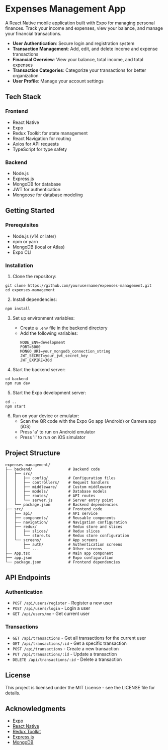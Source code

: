 # Expenses Management App

A React Native mobile application built with Expo for managing personal finances. Track your income and expenses, view your balance, and manage your financial transactions.



- **User Authentication**: Secure login and registration system
- **Transaction Management**: Add, edit, and delete income and expense transactions
- **Financial Overview**: View your balance, total income, and total expenses
- **Transaction Categories**: Categorize your transactions for better organization
- **User Profile**: Manage your account settings

## Tech Stack

### Frontend
- React Native
- Expo
- Redux Toolkit for state management
- React Navigation for routing
- Axios for API requests
- TypeScript for type safety

### Backend
- Node.js
- Express.js
- MongoDB for database
- JWT for authentication
- Mongoose for database modeling

## Getting Started

### Prerequisites

- Node.js (v14 or later)
- npm or yarn
- MongoDB (local or Atlas)
- Expo CLI

### Installation

1. Clone the repository:
```
git clone https://github.com/yourusername/expenses-management.git
cd expenses-management
```

2. Install dependencies:
```
npm install
```

3. Set up environment variables:
   - Create a `.env` file in the backend directory
   - Add the following variables:
     ```
     NODE_ENV=development
     PORT=5000
     MONGO_URI=your_mongodb_connection_string
     JWT_SECRET=your_jwt_secret_key
     JWT_EXPIRE=30d
     ```

4. Start the backend server:
```
cd backend
npm run dev
```

5. Start the Expo development server:
```
cd ..
npm start
```

6. Run on your device or emulator:
   - Scan the QR code with the Expo Go app (Android) or Camera app (iOS)
   - Press 'a' to run on Android emulator
   - Press 'i' to run on iOS simulator

## Project Structure

```
expenses-management/
├── backend/                # Backend code
│   ├── src/
│   │   ├── config/         # Configuration files
│   │   ├── controllers/    # Request handlers
│   │   ├── middleware/     # Custom middleware
│   │   ├── models/         # Database models
│   │   ├── routes/         # API routes
│   │   └── server.js       # Server entry point
│   └── package.json        # Backend dependencies
├── src/                    # Frontend code
│   ├── api/                # API service
│   ├── components/         # Reusable components
│   ├── navigation/         # Navigation configuration
│   ├── redux/              # Redux store and slices
│   │   ├── slices/         # Redux slices
│   │   └── store.ts        # Redux store configuration
│   └── screens/            # App screens
│       ├── auth/           # Authentication screens
│       └── ...             # Other screens
├── App.tsx                 # Main app component
├── app.json                # Expo configuration
└── package.json            # Frontend dependencies
```

## API Endpoints

### Authentication
- `POST /api/users/register` - Register a new user
- `POST /api/users/login` - Login a user
- `GET /api/users/me` - Get current user

### Transactions
- `GET /api/transactions` - Get all transactions for the current user
- `GET /api/transactions/:id` - Get a specific transaction
- `POST /api/transactions` - Create a new transaction
- `PUT /api/transactions/:id` - Update a transaction
- `DELETE /api/transactions/:id` - Delete a transaction

## License

This project is licensed under the MIT License - see the LICENSE file for details.

## Acknowledgments

- [Expo](https://expo.dev/)
- [React Native](https://reactnative.dev/)
- [Redux Toolkit](https://redux-toolkit.js.org/)
- [Express.js](https://expressjs.com/)
- [MongoDB](https://www.mongodb.com/) 
